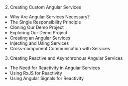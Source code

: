 2. Creating Custom Angular Services
  - Why Are Angular Services Necessary?
  - The Single Responsibility Principle
  - Cloning Our Demo Project
  - Exploring Our Demo Project
  - Creating an Angular Services
  - Injecting and Using Services
  - Cross-component Communication with Services
3. Creating Reactive and Asynchronous Angular Services
  - The Need for Reactivity in Angular Services
  - Using RxJS for Reactivity
  - Using Angular Signals for Reactivity
  